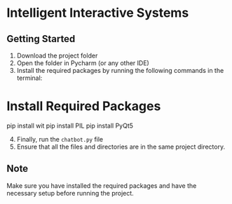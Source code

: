 # Intelligent Interactive Systems

## Getting Started

1. Download the project folder
2. Open the folder in Pycharm (or any other IDE)
3. Install the required packages by running the following commands in the terminal:

# Install Required Packages

pip install wit
pip install PIL
pip install PyQt5

4. Finally, run the `chatbot.py` file
5. Ensure that all the files and directories are in the same project directory.

## Note

Make sure you have installed the required packages and have the necessary setup before running the project.
